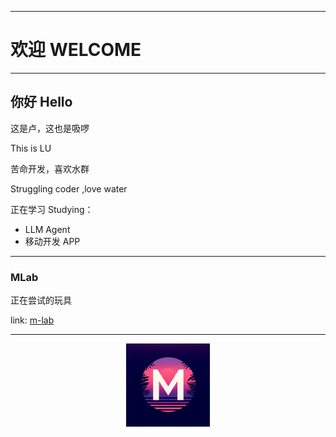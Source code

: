 

___

# 欢迎 WELCOME

___
## 你好 Hello

这是卢，这也是吸啰

This is LU

苦命开发，喜欢水群

Struggling coder ,love water

正在学习 Studying：
- LLM Agent
- 移动开发 APP

___
### MLab

正在尝试的玩具

link: [m-lab](https://hotbloodlee.github.io/homepage/)

___
<div style="text-align: center;">
<img src="imgs/LOGO3.webp" style="zoom: 13%;" />
</div>
